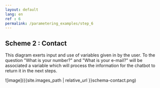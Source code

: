 ```yaml
---
layout: default
lang: en
ref : 6
permalink: /parametering_examples/step_6
---
```


## Scheme 2 : Contact


This diagram exerts input and use of variables given in by the user. To the question "What is your number?" and "What is your e-mail?" will be associated a variable which will process the information for the chatbot to return it in the next steps.



![image]({{site.images_path | relative_url }}schema-contact.png)
